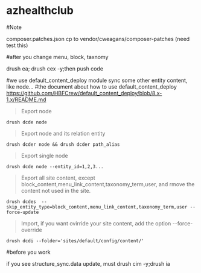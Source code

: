 # azhealthclub

#Note

composer.patches.json cp to vendor/cweagans/composer-patches (need test this)

#after you change menu, block, taxnomy

drush ea; drush cex -y;then push code

#we use default_content_deploy module sync some other entity content, like node...
#the document about how to use default_content_deploy
https://github.com/HBFCrew/default_content_deploy/blob/8.x-1.x/README.md

>Export node
```
drush dcde node
```
>Export node and its relation entity
```
drush dcder node && drush dcder path_alias
```
>Export single node
```
drush dcde node --entity_id=1,2,3...
```
>Export all site content, except block_content,menu_link_content,taxonomy_term,user,
and rmove the content not used in the site.
```
drush dcdes  --skip_entity_type=block_content,menu_link_content,taxonomy_term,user --force-update
```
>Import, if you want ovirride your site content, add the option --force-override
```
drush dcdi --folder='sites/default/config/content/'
```

#before you work

if you see structure_sync.data update, must
drush cim -y;drush ia
